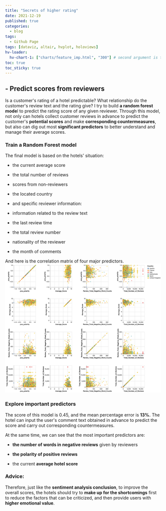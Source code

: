 ```yaml
---
title: "Secrets of higher rating"
date: 2021-12-19
published: true
categories:
  - blog
tags:
  - Github Page
tags: [dataviz, altair, hvplot, holoviews]
hv-loader:
  hv-chart-1: ["charts/feature_imp.html", "300"] # second argument is the height
toc: true
toc_sticky: true
---
```


## **- Predict scores from reviewers**
Is a customer's rating of a hotel predictable? What relationship do the customer's review text and the rating give? I try to build **a random forest mode**l to predict the rating score of any given reviewer. Through this model, not only can hotels collect customer reviews in advance to predict the customer's **potential scores** and make **corresponding countermeasures**, but also can dig out most **significant predictors** to better understand and manage their average scores.

### **Train a Random Forest model**
The final model is based on the hotels' situation:

-   the current average score

-   the total number of reviews

-   scores from non-reviewers

-   the located country

-   and specific reviewer information:

-   information related to the review text

-   the last review time

-   the total review number

-   nationality of the reviewer

-   the month of comments

And here is the correlation matrix of four major predictors.
![](https://github.com/keeea/Hotel_Review_Analysis/blob/main/assets/images/matrix.png?raw=true)

### **Explore important predictors**

The score of this model is 0.45, and the mean percentage error is **13%.** The hotel can input the user's comment text obtained in advance to predict the score and carry out corresponding countermeasures.

At the same time, we can see that the most important predictors are:

-   **the number of words in negative reviews** given by reviewers

-   **the polarity of positive reviews**

-   the current **average hotel score**

<div id="hv-chart-1"></div>

### Advice:

Therefore, just like the **sentiment analysis conclusion**, to improve the overall scores, the hotels should try to **make up for the shortcomings** first to reduce the factors that can be criticized, and then provide users with **higher emotional value**.
